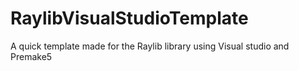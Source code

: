 # RaylibVisualStudioTemplate
A quick template made for the Raylib library using Visual studio and Premake5
